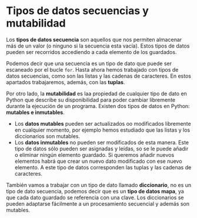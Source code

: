 # Tipos de datos secuencias y mutabilidad

Los **tipos de datos secuencia** son aquellos que nos permiten almacenar más de un valor (o ninguno si la secuencia esta vacía). Estos tipos de datos pueden ser recorridos accediendo a cada elemento de los guardados.

Podemos decir que una secuencia es un tipo de dato que puede ser escaneado por el bucle `for`.
Hasta ahora hemos trabajado con tipos de datos secuencias, como son las listas y las cadenas de caracteres. En estos apartados trabajaremos, además, con las **tuplas**.

Por otro lado, la **mutabilidad** es laa propiedad de cualquier tipo de dato en Python que describe su disponibilidad para poder cambiar libremente durante la ejecución de un programa. Existen dos tipos de datos en Python: **mutables e inmutables**.

* Los **datos mutables** pueden ser actualizados oo modificados libremente en cualquier momento, por ejemplo hemos estudiado que las listas y los diccionarios son mutables.
* Los **datos inmutables** no pueden ser modificados de esta manera. Este tipo de datos sólo pueden ser asignadas y leídas, so se le puede añadir o eliminar ningún elemento guardado. Si queremos añadir nuevos elementos habrá que crear un nuevo dato modificado con ese nuevo elemento. A este tipo de datos corresponden las tuplas y las cadenas de caracteres.

También vamos a trabajar con un tipo de dato llamado **diccionario**, no es un tipo de dato secuencia, podemos decir que es un **tipo de datos mapa**, ya que cada dato guardado se referencia con una clave. Los diccionarios se pueden adaptarse fácilmente a un procesamiento secuencial y además son mutables.